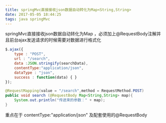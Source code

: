 ```yaml
---
title: springMvc直接接收json数据自动转化为Map<String,String>
date: 2017-05-05 18:44:25
tags: java springMvc
---
```




springMvc直接接收json数据自动转化为Map ，必须加上@RequestBody注解并且前台ajax发送请求的时候需要对数据进行格式化

```javascript
$.ajax({ 
    type : "POST", 
    url : "/search", 
    data :JSON.stringify(searchData), 
    contentType:"application/json",
    dataType : "json", 
    success : function(data) { } 
});
```

```java
@RequestMapping(value = "/search",method = RequestMethod.POST)
public void search (@RequestBody Map<String,String> map){
    System.out.println("传进来的参数：" + map);
}
```

重点在于 contentType:"application/json" 及配套使用的@RequestBody 